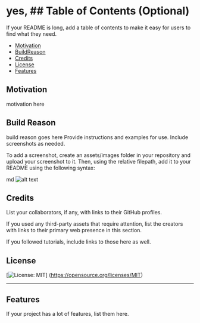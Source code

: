 # yes, ## Table of Contents (Optional)

  If your README is long, add a table of contents to make it easy for users to find what they need.
  
  - [Motivation](#motivation)
  - [BuildReason](<#build reason>)
  - [Credits](#credits)
  - [License](#license)
  - [Features](#features)
  
  ## Motivation
  
  motivation here
  
  ## Build Reason
  
  build reason goes here
  Provide instructions and examples for use. Include screenshots as needed.
  
  To add a screenshot, create an assets/images folder in your repository and upload your screenshot to it. Then, using the relative filepath, add it to your README using the following syntax:

  md
  ![alt text](assets/images/screenshot.png)
  
  ## Credits

  List your collaborators, if any, with links to their GitHub profiles.

  If you used any third-party assets that require attention, list the creators with links to their primary web presence in this section.

  If you followed tutorials, include links to those here as well.

  ## License

  [![License: MIT](https://img.shields.io/badge/License-MIT-yellow.svg)] (https://opensource.org/licenses/MIT)

  ---

  ## Features
  
  If your project has a lot of features, list them here.
